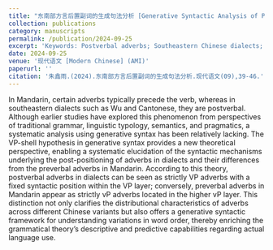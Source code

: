 ```yaml
---
title: "东南部方言后置副词的生成句法分析 [Generative Syntactic Analysis of Postverbal Adverbs in Southeastern Chinese Dialects]"
collection: publications
category: manuscripts
permalink: /publication/2024-09-25
excerpt: 'Keywords: Postverbal adverbs; Southeastern Chinese dialects; Generative syntax; Adverb distribution'
date: 2024-09-25
venue: '现代语文 [Modern Chinese] (AMI)'
paperurl: ''
citation: '朱鑫雨.(2024).东南部方言后置副词的生成句法分析.现代语文(09),39-46.'
---
```


In Mandarin, certain adverbs typically precede the verb, whereas in southeastern dialects such as Wu and Cantonese, they are postverbal. Although earlier studies have explored this phenomenon from perspectives of traditional grammar, linguistic typology, semantics, and pragmatics, a systematic analysis using generative syntax has been relatively lacking. The VP-shell hypothesis in generative syntax provides a new theoretical perspective, enabling a systematic elucidation of the syntactic mechanisms underlying the post-positioning of adverbs in dialects and their differences from the preverbal adverbs in Mandarin. According to this theory, postverbal adverbs in dialects can be seen as strictly VP adverbs with a fixed syntactic position within the VP layer; conversely, preverbal adverbs in Mandarin appear as strictly vP adverbs located in the higher vP layer. This distinction not only clarifies the distributional characteristics of adverbs across different Chinese variants but also offers a generative syntactic framework for understanding variations in word order, thereby enriching the grammatical theory’s descriptive and predictive capabilities regarding actual language use.
